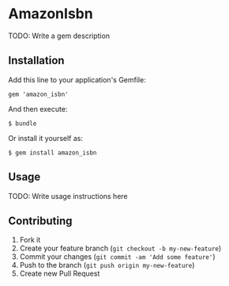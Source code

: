 # AmazonIsbn

TODO: Write a gem description

## Installation

Add this line to your application's Gemfile:

    gem 'amazon_isbn'

And then execute:

    $ bundle

Or install it yourself as:

    $ gem install amazon_isbn

## Usage

TODO: Write usage instructions here

## Contributing

1. Fork it
2. Create your feature branch (`git checkout -b my-new-feature`)
3. Commit your changes (`git commit -am 'Add some feature'`)
4. Push to the branch (`git push origin my-new-feature`)
5. Create new Pull Request
